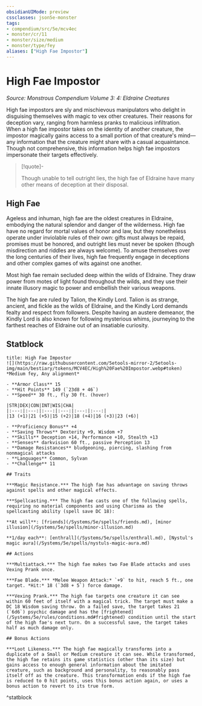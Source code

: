 ```yaml
---
obsidianUIMode: preview
cssclasses: json5e-monster
tags:
- compendium/src/5e/mcv4ec
- monster/cr/11
- monster/size/medium
- monster/type/fey
aliases: ["High Fae Impostor"]
---
```

# High Fae Impostor
*Source: Monstrous Compendium Volume 3: 4: Eldraine Creatures*  

High fae impostors are sly and mischievous manipulators who delight in disguising themselves with magic to vex other creatures. Their reasons for deception vary, ranging from harmless pranks to malicious infiltration. When a high fae impostor takes on the identity of another creature, the impostor magically gains access to a small portion of that creature's mind—any information that the creature might share with a casual acquaintance. Though not comprehensive, this information helps high fae impostors impersonate their targets effectively.

> [!quote]-  
> 
> Though unable to tell outright lies, the high fae of Eldraine have many other means of deception at their disposal.

## High Fae

Ageless and inhuman, high fae are the oldest creatures in Eldraine, embodying the natural splendor and danger of the wilderness. High fae have no regard for mortal values of honor and law, but they nonetheless operate under inviolable rules of their own: gifts must always be repaid, promises must be honored, and outright lies must never be spoken (though misdirection and riddles are always welcome). To amuse themselves over the long centuries of their lives, high fae frequently engage in deceptions and other complex games of wits against one another.

Most high fae remain secluded deep within the wilds of Eldraine. They draw power from motes of light found throughout the wilds, and they use their innate illusory magic to power and embellish their various weapons.

The high fae are ruled by Talion, the Kindly Lord. Talion is as strange, ancient, and fickle as the wilds of Eldraine, and the Kindly Lord demands fealty and respect from followers. Despite having an austere demeanor, the Kindly Lord is also known for following mysterious whims, journeying to the farthest reaches of Eldraine out of an insatiable curiosity.

## Statblock

```ad-statblock
title: High Fae Impostor
![](https://raw.githubusercontent.com/5etools-mirror-2/5etools-img/main/bestiary/tokens/MCV4EC/High%20Fae%20Impostor.webp#token)
*Medium fey, Any alignment*

- **Armor Class** 15
- **Hit Points** 149 (`23d8 + 46`)
- **Speed** 30 ft., fly 30 ft. (hover)

|STR|DEX|CON|INT|WIS|CHA|
|:---:|:---:|:---:|:---:|:---:|:---:|
|13 (+1)|21 (+5)|15 (+2)|18 (+4)|16 (+3)|23 (+6)|

- **Proficiency Bonus** +4
- **Saving Throws** Dexterity +9, Wisdom +7
- **Skills** Deception +14, Performance +10, Stealth +13
- **Senses** darkvision 60 ft., passive Perception 13
- **Damage Resistances** bludgeoning, piercing, slashing from nonmagical attacks
- **Languages** Common, Sylvan
- **Challenge** 11

## Traits

***Magic Resistance.*** The high fae has advantage on saving throws against spells and other magical effects.

***Spellcasting.*** The high fae casts one of the following spells, requiring no material components and using Charisma as the spellcasting ability (spell save DC 18):

**At will**: [friends](/Systems/5e/spells/friends.md), [minor illusion](/Systems/5e/spells/minor-illusion.md)

**1/day each**: [enthrall](/Systems/5e/spells/enthrall.md), [Nystul's magic aura](/Systems/5e/spells/nystuls-magic-aura.md)

## Actions

***Multiattack.*** The high fae makes two Fae Blade attacks and uses Vexing Prank once.

***Fae Blade.*** *Melee Weapon Attack:* `+9` to hit, reach 5 ft., one target. *Hit:* 18 (`3d8 + 5`) force damage.

***Vexing Prank.*** The high fae targets one creature it can see within 60 feet of itself with a magical trick. The target must make a DC 18 Wisdom saving throw. On a failed save, the target takes 21 (`6d6`) psychic damage and has the [frightened](/Systems/5e/rules/conditions.md#frightened) condition until the start of the high fae's next turn. On a successful save, the target takes half as much damage only.

## Bonus Actions

***Loot Likeness.*** The high fae magically transforms into a duplicate of a Small or Medium creature it can see. While transformed, the high fae retains its game statistics (other than its size) but gains access to enough general information about the imitated creature, such as background and personality, to reasonably pass itself off as the creature. This transformation ends if the high fae is reduced to 0 hit points, uses this bonus action again, or uses a bonus action to revert to its true form.
```
^statblock